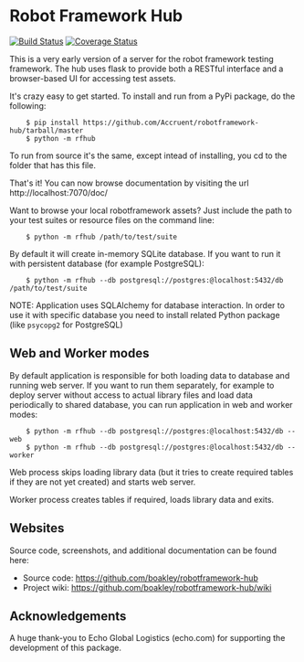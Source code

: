 # Robot Framework Hub

[![Build Status](https://travis-ci.org/Accruent/robotframework-hub.svg?branch=master)](https://travis-ci.org/Accruent/robotframework-hub)
[![Coverage Status](https://coveralls.io/repos/github/Accruent/robotframework-hub/badge.svg?branch=master)](https://coveralls.io/github/Accruent/robotframework-hub?branch=master)

This is a very early version of a server for the robot framework
testing framework. The hub uses flask to provide both a RESTful
interface and a browser-based UI for accessing test assets. 

It's crazy easy to get started. To install and run from a PyPi
package, do the following:

```
    $ pip install https://github.com/Accruent/robotframework-hub/tarball/master
    $ python -m rfhub
```

To run from source it's the same, except intead of installing,
you cd to the folder that has this file. 

That's it! You can now browse documentation by visiting the url
http://localhost:7070/doc/

Want to browse your local robotframework assets? Just include
the path to your test suites or resource files on the command
line:

```
    $ python -m rfhub /path/to/test/suite
```
By default it will create in-memory SQLite database. 
If you want to run it with persistent database (for example PostgreSQL):

```
    $ python -m rfhub --db postgresql://postgres:@localhost:5432/db /path/to/test/suite
```

NOTE: Application uses SQLAlchemy for database interaction. 
In order to use it with specific database you need to install related Python package
(like `psycopg2` for PostgreSQL)

## Web and Worker modes
By default application is responsible for both loading data to database and running web server.
If you want to run them separately, for example to deploy server without access to actual library files
and load data periodically to shared database, you can run application in web and worker modes:

```
    $ python -m rfhub --db postgresql://postgres:@localhost:5432/db --web
    $ python -m rfhub --db postgresql://postgres:@localhost:5432/db --worker
```
Web process skips loading library data (but it tries to create required tables if they are not yet created) 
and starts web server.

Worker process creates tables if required, loads library data and exits.

## Websites

Source code, screenshots, and additional documentation can be found here:

 * Source code: https://github.com/boakley/robotframework-hub
 * Project wiki: https://github.com/boakley/robotframework-hub/wiki

## Acknowledgements

A huge thank-you to Echo Global Logistics (echo.com) for supporting
the development of this package.
